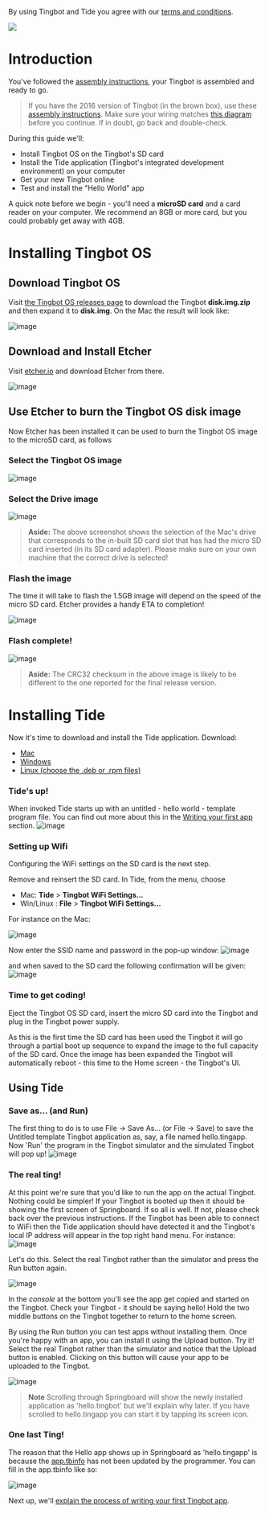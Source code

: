 By using Tingbot and Tide you agree with our [terms and conditions](http://tingbot.com/terms/).

![](images/setup-header.png)

Introduction
============

You've followed the [assembly instructions](tingbot-assembly-instructions-v3.pdf), your Tingbot is assembled and ready to go.

> If you have the 2016 version of Tingbot (in the brown box), use these [assembly instructions](tingbot-assembly-instructions-v2.pdf). Make sure your wiring matches [this diagram](http://i.imgur.com/DYWuEgB.jpg) before you continue. If in doubt, go back and double-check.

During this guide we'll:

* Install Tingbot OS on the Tingbot's SD card
* Install the Tide application (Tingbot's integrated development environment) on your computer
* Get your new Tingbot online
* Test and install the "Hello World" app

A quick note before we begin - you'll need a **microSD card** and a card reader on your computer. We recommend an 8GB or more card, but you could probably get away with 4GB.

Installing Tingbot OS
=====================

Download Tingbot OS
-------------------
Visit [the Tingbot OS releases page](http://github.com/tingbot/tingbot-os/releases/latest) to download the Tingbot **disk.img.zip** and then expand it to **disk.img**. On the Mac the result will look like:

![image](images/TingbotGuide009.png)

Download and Install Etcher
---------------------------
Visit [etcher.io](http://www.etcher.io) and download Etcher from there. 

![image](images/TingbotGuide001.png)

Use Etcher to burn the Tingbot OS disk image
--------------------------------------------
Now Etcher has been installed it can be used to burn the Tingbot OS image to the microSD card, as follows

### Select the Tingbot OS image
![image](images/TingbotGuide012.png)
### Select the Drive image
![image](images/TingbotGuide013.png)
> **Aside:**
> The above screenshot shows the selection of the Mac's drive that corresponds to the in-built SD card slot that has had the micro SD card inserted (in its SD card adapter). Please make sure on your own machine that the correct drive is selected!

### Flash the image
The time it will take to flash the 1.5GB image will depend on the speed of the micro SD card. Etcher provides a handy ETA to completion!

![image](images/TingbotGuide014.png)
### Flash complete!
![image](images/TingbotGuide015.png)
> **Aside:**
> The CRC32 checksum in the above image is likely to be different to the one reported for the final release version.

Installing Tide
===============
Now it's time to download and install the Tide application. Download:

- [<i class="fa fa-apple" aria-hidden="true"></i> Mac](http://tide-download.tingbot.com/download/osx)
- [<i class="fa fa-windows" aria-hidden="true"></i> Windows](http://tide-download.tingbot.com/download/win)
- <a href="http://github.com/tingbot/tide-electron/releases/latest" target="_blank"><i class="fa fa-linux" aria-hidden="true"></i> Linux (choose the .deb or .rpm files)</a>

### Tide's up!
When invoked Tide starts up with an untitled - hello world - template program file. You can find out more about this in the [Writing your first app](/guides/first-app/) section.
![image](images/TingbotGuide023.png)
 
### Setting up Wifi
Configuring the WiFi settings on the SD card is the next step.

Remove and reinsert the SD card. In Tide, from the menu, choose

- Mac: **Tide** > **Tingbot WiFi Settings...**
- Win/Linux : **File** > **Tingbot WiFi Settings...**

For instance on the Mac:

![image](images/TingbotGuide024.png)

<!--
> **Note**
> If the Tingbot OS SD card isn't inserted you may get the following prompt:
>
> ![image](images/TingbotGuide045.png)
> You might have to remove and then reinsert the SD card. 
-->

Now enter the SSID name and password in the pop-up window:
![image](images/TingbotGuide048.png)

and when saved to the SD card the following confirmation will be given:
![image](images/TingbotGuide046.png)

### Time to get coding!

Eject the Tingbot OS SD card, insert the micro SD card into the Tingbot and plug in the Tingbot power supply.

As this is the first time the SD card has been used the Tingbot it will go through a partial boot up sequence to expand the image to the full capacity of the SD card. Once the image has been expanded the Tingbot will automatically reboot - this time to the Home screen - the Tingbot's UI.

Using Tide
----------

### Save as... (and Run)

The first thing to do is to use File -&gt; Save As... (or File -&gt; Save) to save the Untitled template Tingbot application as, say, a file named hello.tingapp. Now 'Run' the program in the Tingbot simulator and the simulated Tingbot will pop up!
![image](images/TingbotGuide065.png)

### The real ting!

At this point we're sure that you'd like to run the app on the actual Tingbot. Nothing could be simpler! If your Tingbot is booted up then it should be showing the first screen of Springboard. If so all is well. If not, please check back over the previous instructions. If the Tingbot has been able to connect to WiFi then the Tide application should have detected it and the Tingbot's local IP address will appear in the top right hand menu. For instance:  
![image](images/TingbotGuide059.png)

Let's do this. Select the real Tingbot rather than the simulator and press the Run button again.

![image](images/TingbotGuide063.png)

In the _console_ at the bottom you'll see the app get copied and started on the Tingbot. Check your Tingbot - it should be saying hello! Hold the two middle buttons on the Tingbot together to return to the home screen.

By using the Run button you can test apps without installing them. Once you're happy with an app, you can install it using the Upload button. Try it! Select the real Tingbot rather than the simulator and notice that the Upload button is enabled. Clicking on this button will cause your app to be uploaded to the Tingbot.

![image](images/TingbotGuide062.png)

> **Note**
> Scrolling through Springboard will show the newly installed application as 'hello.tingbot' but we'll explain why later.
> If you have scrolled to hello.tingapp you can start it by tapping its screen icon.

### One last Ting!

The reason that the Hello app shows up in Springboard as 'hello.tingapp' is because the [app.tbinfo](/reference/tingapp-format/#tbinfo) has not been updated by the programmer. You can fill in the app.tbinfo like so:

![image](images/TingbotGuide068.png)

Next up, we'll [explain the process of writing your first Tingbot app](/guides/first-app/).
